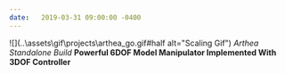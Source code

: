 ```yaml
---
date:   2019-03-31 09:00:00 -0400
---
```


![](..\assets\gif\projects\arthea_go.gif#half alt="Scaling Gif")
*Arthea Standalone Build*
**Powerful 6DOF Model Manipulator Implemented With 3DOF Controller**
